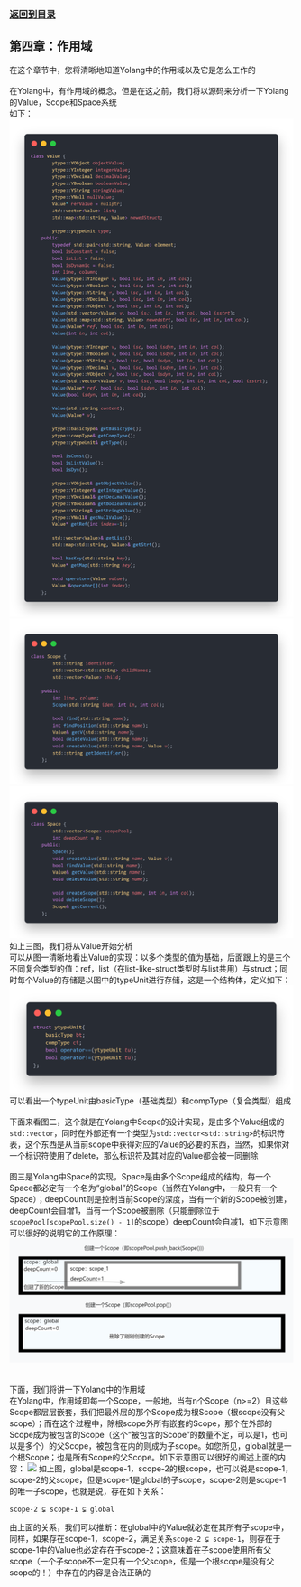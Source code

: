 ### [返回到目录](content.md)
## 第四章：作用域
在这个章节中，您将清晰地知道Yolang中的作用域以及它是怎么工作的\
\
在Yolang中，有作用域的概念，但是在这之前，我们将以源码来分析一下Yolang的Value，Scope和Space系统\
如下：
![](img/value.png)\
![](img/scope.png)\
![](img/space.png)
如上三图，我们将从Value开始分析\
可以从图一清晰地看出Value的实现：以多个类型的值为基础，后面跟上的是三个不同复合类型的值：ref，list（在list-like-struct类型时与list共用）与struct；同时每个Value的存储是以图中的typeUnit进行存储，这是一个结构体，定义如下：
![](img/type.png)
可以看出一个typeUnit由basicType（基础类型）和compType（复合类型）组成\
\
下面来看图二，这个就是在Yolang中Scope的设计实现，是由多个Value组成的`std::vector`，同时在外部还有一个类型为`std::vector<std::string>`的标识符表，这个东西是从当前scope中获得对应的Value的必要的东西，当然，如果你对一个标识符使用了delete，那么标识符及其对应的Value都会被一同删除\
\
图三是Yolang中Space的实现，Space是由多个Scope组成的结构，每一个Space都必定有一个名为“global”的Scope（当然在Yolang中，一般只有一个Space）；deepCount则是控制当前Scope的深度，当有一个新的Scope被创建，deepCount会自增1，当有一个Scope被删除（只能删除位于`scopePool[scopePool.size() - 1]`的scope）deepCount会自减1，如下示意图可以很好的说明它的工作原理：
![](img/space_creates_deletes.png)\
\
\
下面，我们将讲一下Yolang中的作用域\
在Yolang中，作用域即每一个Scope，一般地，当有n个Scope（n>=2）且这些Scope都层层嵌套，我们把最外层的那个Scope成为根Scope（根scope没有父scope）；而在这个过程中，除根scope外所有嵌套的Scope，那个在外部的Scope成为被包含的Scope（这个“被包含的Scope”的数量不定，可以是1，也可以是多个）的父Scope，被包含在内的则成为子scope。如您所见，global就是一个根Scope；也是所有Scope的父Scope。如下示意图可以很好的阐述上面的内容：
![](img/scope_relation.png)
如上图，global是scope-1，scope-2的根scope，也可以说是scope-1，scope-2的父scope，但是scope-1是global的子scope，scope-2则是scope-1的唯一子scope，也就是说，存在如下关系：
```
scope-2 ⊊ scope-1 ⊊ global
```
由上面的关系，我们可以推断：在global中的Value就必定在其所有子scope中，同样，如果存在scope-1，scope-2，满足关系`scope-2 ⊊ scope-1`，则存在于scope-1中的Value也必定存在于scope-2；这意味着在子scope使用所有父scope（一个子scope不一定只有一个父scope，但是一个根scope是没有父scope的！）中存在的内容是合法正确的